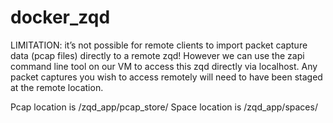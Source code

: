 # docker_zqd
LIMITATION:
it’s not possible for remote clients to import packet capture data (pcap files) directly to a remote zqd! 
However we can use the zapi command line tool on our VM to access this zqd directly via localhost.
Any packet captures you wish to access remotely will need to have been staged at the remote location.

Pcap location is /zqd_app/pcap_store/
Space location is /zqd_app/spaces/

